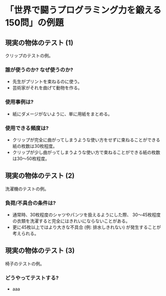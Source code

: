 # 「世界で闘うプログラミング力を鍛える150問」の例題

## 現実の物体のテスト (1)

クリップのテストの例。

### 誰が使うのか? なぜ使うのか?

* 先生がプリントを束ねるのに使う。
* 芸術家がそれを曲げて動物を作る。

### 使用事例は?

* 紙にダメージがないように、単に用紙をまとめる。

### 使用できる頻度は?

* クリップが完全に曲がってしまうような使い方をせずに束ねることができる紙の枚数は30枚程度。
* クリップが少し曲がってしまうような使い方で束ねることができる紙の枚数は30〜50枚程度。

## 現実の物体のテスト (2)

洗濯機のテストの例。

### 負荷/不具合の条件は?

* 通常時、30枚程度のシャツやパンツを扱えるようにした際、
  30〜45枚程度の衣類を洗濯すると完全にはきれいにならないことがある。
* 更に45枚以上ではより大きな不具合 (例: 排水しきれない) が発生することが考えられる。

## 現実の物体のテスト (3)

椅子のテストの例。

### どうやってテストする?

* aaa
